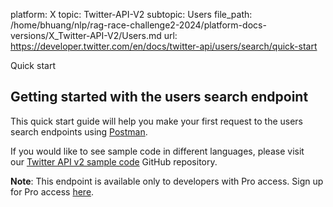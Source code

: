 platform: X
topic: Twitter-API-V2
subtopic: Users
file_path: /home/bhuang/nlp/rag-race-challenge2-2024/platform-docs-versions/X_Twitter-API-V2/Users.md
url: https://developer.twitter.com/en/docs/twitter-api/users/search/quick-start

Quick start

## Getting started with the users search endpoint

This quick start guide will help you make your first request to the users search endpoints using [Postman](https://developer.twitter.com/en/docs/tools-and-libraries/using-postman).

If you would like to see sample code in different languages, please visit our [Twitter API v2 sample code](https://github.com/twitterdev/Twitter-API-v2-sample-code) GitHub repository.   

**Note**: This endpoint is available only to developers with Pro access. Sign up for Pro access [here](https://developer.twitter.com/en/portal/products/pro).